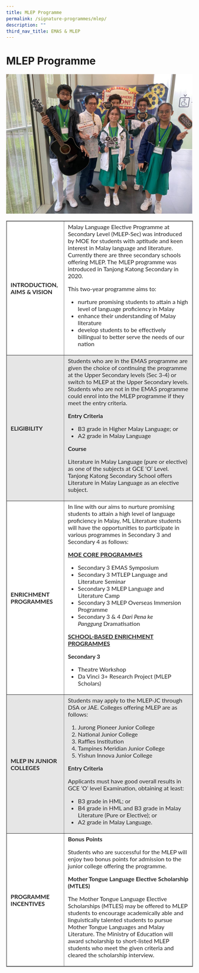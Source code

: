 ```yaml
---
title: MLEP Programme
permalink: /signature-programmes/mlep/
description: ""
third_nav_title: EMAS & MLEP
---
```

MLEP Programme
==============

![](/images/Signature%20Programmes/EMAS%20&amp;%20MLEP/MLEP%202022%20-%20page%20banner.jpeg)

<table border="1" style="box-sizing: inherit; border-collapse: collapse; border-spacing: 0px; max-width: 100%; color: rgb(34, 34, 34); font-family: Lato, sans-serif; font-size: 16px; font-style: normal; font-variant-ligatures: normal; font-variant-caps: normal; font-weight: 400; letter-spacing: normal; orphans: 2; text-align: start; text-transform: none; white-space: normal; widows: 2; word-spacing: 0px; -webkit-text-stroke-width: 0px; text-decoration-thickness: initial; text-decoration-style: initial; text-decoration-color: initial; border-style: solid;"><tbody style="box-sizing: inherit;"><tr style="box-sizing: inherit; background: rgb(255, 255, 255);"><td style="box-sizing: inherit; padding: 5px 10px; border-style: ridge;"><strong style="box-sizing: inherit; font-weight: bold;">INTRODUCTION, AIMS &amp; VISION</strong></td><td style="box-sizing: inherit; padding: 5px 10px; border-style: ridge;">Malay Language Elective Programme at Secondary Level (MLEP-Sec) was introduced by MOE for students with aptitude and keen interest in Malay language and literature. Currently there are three secondary schools offering MLEP. The MLEP programme was introduced in Tanjong Katong Secondary in 2020.<p style="box-sizing: inherit; font-size: 1em;"></p><p style="box-sizing: inherit; font-size: 1em;">This two-year programme aims to:</p><ul style="box-sizing: inherit;"><li style="box-sizing: inherit;">nurture promising students to attain a high level of language proficiency in Malay</li><li style="box-sizing: inherit;">enhance their understanding of Malay literature</li><li style="box-sizing: inherit;">develop students to be effectively billingual to better serve the needs of our nation</li></ul></td></tr><tr style="box-sizing: inherit; background: rgb(230, 230, 230);"><td style="box-sizing: inherit; padding: 5px 10px; border-style: ridge;"><strong style="box-sizing: inherit; font-weight: bold;">ELIGIBILITY</strong></td><td style="box-sizing: inherit; padding: 5px 10px; border-style: ridge;">Students who are in the EMAS programme are given the choice of continuing the programme at the Upper Secondary levels (Sec 3-4) or switch to MLEP at the Upper Secondary levels. Students who are not in the EMAS programme could enrol into the MLEP programme if they meet the entry criteria.<p style="box-sizing: inherit; font-size: 1em;"></p><p style="box-sizing: inherit; font-size: 1em;"><strong style="box-sizing: inherit; font-weight: bold;">Entry Criteria</strong></p><ul style="box-sizing: inherit;"><li style="box-sizing: inherit;">B3 grade in Higher Malay Language; or</li><li style="box-sizing: inherit;">A2 grade in Malay Language</li></ul><p style="box-sizing: inherit; font-size: 1em;"><strong style="box-sizing: inherit; font-weight: bold;">Course</strong></p><p style="box-sizing: inherit; font-size: 1em;">Literature in Malay Language (pure or elective) as one of the subjects at GCE ‘O’ Level. Tanjong Katong Secondary School offers Literature in Malay Language as an elective subject.</p></td></tr><tr style="box-sizing: inherit; background: rgb(255, 255, 255);"><td style="box-sizing: inherit; padding: 5px 10px; border-style: ridge;"><strong style="box-sizing: inherit; font-weight: bold;">ENRICHMENT PROGRAMMES</strong></td><td style="box-sizing: inherit; padding: 5px 10px; border-style: ridge;">In line with our aims to nurture promising students to attain a high level of language proficiency in Malay, ML Literature students will have the opportunities to participate in various programmes in Secondary 3 and Secondary 4 as follows:<p style="box-sizing: inherit; font-size: 1em;"></p><p style="box-sizing: inherit; font-size: 1em;"><strong style="box-sizing: inherit; font-weight: bold;"><u style="box-sizing: inherit;">MOE CORE PROGRAMMES</u></strong></p><ul style="box-sizing: inherit;"><li style="box-sizing: inherit;">Secondary 3 EMAS Symposium</li><li style="box-sizing: inherit;">Secondary 3 MTLEP Language and Literature Seminar</li><li style="box-sizing: inherit;">Secondary 3 MLEP Language and Literature Camp</li><li style="box-sizing: inherit;">Secondary 3 MLEP Overseas Immersion Programme</li><li style="box-sizing: inherit;">Secondary 3 &amp; 4<span>&nbsp;</span><em style="box-sizing: inherit;">Dari Pena ke Panggung<span>&nbsp;</span></em>Dramatisation</li></ul><p style="box-sizing: inherit; font-size: 1em;"><strong style="box-sizing: inherit; font-weight: bold;"><u style="box-sizing: inherit;">SCHOOL-BASED ENRICHMENT PROGRAMMES</u></strong></p><p style="box-sizing: inherit; font-size: 1em;"><strong style="box-sizing: inherit; font-weight: bold;">Secondary 3</strong></p><ul style="box-sizing: inherit;"><li style="box-sizing: inherit;">Theatre Workshop</li><li style="box-sizing: inherit;">Da Vinci 3+ Research Project (MLEP Scholars)</li></ul></td></tr><tr style="box-sizing: inherit; background: rgb(230, 230, 230);"><td style="box-sizing: inherit; padding: 5px 10px; border-style: ridge;"><strong style="box-sizing: inherit; font-weight: bold;">MLEP IN JUNIOR COLLEGES</strong></td><td style="box-sizing: inherit; padding: 5px 10px; border-style: ridge;">Students may apply to the MLEP-JC through DSA or JAE. Colleges offering MLEP are as follows:<p style="box-sizing: inherit; font-size: 1em;"></p><ol style="box-sizing: inherit;"><li style="box-sizing: inherit;">Jurong Pioneer Junior College</li><li style="box-sizing: inherit;">National Junior College</li><li style="box-sizing: inherit;">Raffles Institution</li><li style="box-sizing: inherit;">Tampines Meridian Junior College</li><li style="box-sizing: inherit;">Yishun Innova Junior College</li></ol><p style="box-sizing: inherit; font-size: 1em;"><strong style="box-sizing: inherit; font-weight: bold;">Entry Criteria</strong></p><p style="box-sizing: inherit; font-size: 1em;">Applicants must have good overall results in GCE ‘O’ level Examination, obtaining at least:</p><ul style="box-sizing: inherit;"><li style="box-sizing: inherit;">B3 grade in HML; or</li><li style="box-sizing: inherit;">B4 grade in HML and B3 grade in Malay Literature (Pure or Elective); or</li><li style="box-sizing: inherit;">A2 grade in Malay Language.</li></ul></td></tr><tr style="box-sizing: inherit; background: rgb(255, 255, 255);"><td style="box-sizing: inherit; padding: 5px 10px; border-style: ridge;"><strong style="box-sizing: inherit; font-weight: bold;">PROGRAMME INCENTIVES</strong></td><td style="box-sizing: inherit; padding: 5px 10px; border-style: ridge;"><strong style="box-sizing: inherit; font-weight: bold;">Bonus Points</strong><p style="box-sizing: inherit; font-size: 1em;"></p><p style="box-sizing: inherit; font-size: 1em;">Students who are successful for the MLEP will enjoy two bonus points for admission to the junior college offering the programme.</p><p style="box-sizing: inherit; font-size: 1em;"><strong style="box-sizing: inherit; font-weight: bold;">Mother Tongue Language Elective Scholarship (MTLES)</strong></p><p style="box-sizing: inherit; font-size: 1em;">The Mother Tongue Language Elective Scholarships (MTLES) may be offered to MLEP students to encourage academically able and linguistically talented students to pursue Mother Tongue Languages and Malay Literature. The Ministry of Education will award scholarship to short-listed MLEP students who meet the given criteria and cleared the scholarship interview.</p></td></tr></tbody></table>